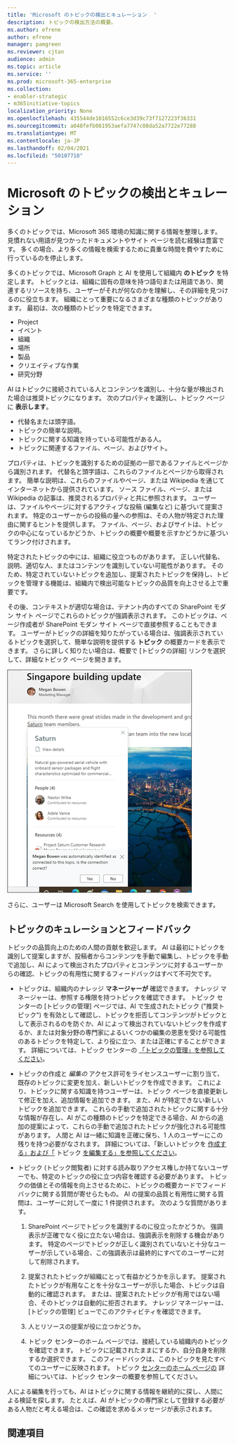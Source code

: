 ```yaml
---
title: 'Microsoft のトピックの検出とキュレーション  '
description: トピックの検出方法の概要。
ms.author: efrene
author: efrene
manager: pamgreen
ms.reviewer: cjtan
audience: admin
ms.topic: article
ms.service: ''
ms.prod: microsoft-365-enterprise
ms.collection:
- enabler-strategic
- m365initiative-topics
localization_priority: None
ms.openlocfilehash: 435544de1016552c6ce3d39c73f7127223f36331
ms.sourcegitcommit: a048fefb081953aefa7747c08da52a7722e77288
ms.translationtype: MT
ms.contentlocale: ja-JP
ms.lasthandoff: 02/04/2021
ms.locfileid: "50107710"
---
```

# <a name="microsoft-viva-topics-discovery-and-curation"></a>Microsoft のトピックの検出とキュレーション 

多くのトピックでは、Microsoft 365 環境の知識に関する情報を整理します。 見慣れない用語が見つかったドキュメントやサイト ページを読む経験は豊富です。 多くの場合、より多くの情報を検索するために貴重な時間を費やすために行っているのを停止します。

多くのトピックでは、Microsoft Graph と AI を使用して組織内 **のトピック** を特定します。  トピックとは、組織に固有の意味を持つ語句または用語であり、関連するリソースを持ち、ユーザーがそれが何なのかを理解し、その詳細を見つけるのに役立ちます。 組織にとって重要になるさまざまな種類のトピックがあります。 最初は、次の種類のトピックを特定できます。
- Project
- イベント
- 組織
- 場所
- 製品
- クリエイティブな作業
- 研究分野

AI はトピックに接続されている人とコンテンツを識別し、十分な量が検出された場合は推奨トピックになります。 次のプロパティを識別し、トピック ページに **表示します**。
- 代替名または頭字語。
- トピックの簡単な説明。
- トピックに関する知識を持っている可能性がある人。
- トピックに関連するファイル、ページ、およびサイト。

プロパティは、トピックを識別するための証拠の一部であるファイルとページから識別されます。 代替名と頭字語は、これらのファイルとページから取得されます。 簡単な説明は、これらのファイルやページ、または Wikipedia を通じてインターネットから提供されています。 ソース ファイル、ページ、または Wikipedia の記事は、推奨されるプロパティと共に参照されます。 ユーザーは、ファイルやページに対するアクティブな投稿 (編集など) に基づいて提案されます。 特定のユーザーからの投稿の量への参照は、その人物が特定された理由に関するヒントを提供します。 ファイル、ページ、およびサイトは、トピックの中心になっているかどうか、トピックの概要や概要を示すかどうかに基づいてランク付けされます。 

特定されたトピックの中には、組織に役立つものがあります。 正しい代替名、説明、適切な人、またはコンテンツを識別していない可能性があります。 そのため、特定されていないトピックを追加し、提案されたトピックを保持し、トピックを管理する機能は、組織内で検出可能なトピックの品質を向上させる上で重要です。

その後、コンテキストが適切な場合は、テナント内のすべての SharePoint モダン サイト ページでこれらのトピックが強調表示されます。 このトピックは、ページ作成者が SharePoint モダン サイト ページで直接参照することもできます。 ユーザーがトピックの詳細を知りたがっている場合は、強調表示されているトピックを選択して、簡単な説明を提供する **トピック** の概要カードを表示できます。 さらに詳しく知りたい場合は、概要で [トピックの詳細] リンクを選択して、詳細なトピック ページを開きます。

![トピックのハイライト](../media/knowledge-management/saturn.png) </br>

さらに、ユーザーは Microsoft Search を使用してトピックを検索できます。

## <a name="topic-curation-and-feedback"></a>トピックのキュレーションとフィードバック

トピックの品質向上のための人間の貢献を歓迎します。 AI は最初にトピックを識別して提案しますが、投稿者からコンテンツを手動で編集し、トピックを手動で追加し、AI によって検出されたプロパティとコンテンツに対するユーザーからの確認、トピックの有用性に関するフィードバックはすべて不可欠です。

- トピックは、組織内のナレッジ **マネージャーが** 確認できます。 ナレッジ マネージャーは、参照する権限を持つトピックを確認できます。 トピック センターの [トピックの管理] ページでは、AI で生成されたトピック ("推奨トピック") を有効として確認し、トピックを拒否してコンテンツがトピックとして表示されるのを防ぐか、AI によって検出されていないトピックを作成するか、または対象分野の専門家によるいくつかの編集の恩恵を受ける可能性のあるトピックを特定して、より役に立つ、または正確にすることができます。 詳細については、トピック センターの [「トピックの管理」を参照してください](manage-topics.md)。

- トピックの作成と *編集の* アクセス許可をライセンスユーザーに割り当て、既存のトピックに変更を加え、新しいトピックを作成できます。 これにより、トピックに関する知識を持つユーザーは、トピック ページを直接更新して修正を加え、追加情報を追加できます。 また、AI が特定できない新しいトピックを追加できます。 これらの手動で追加されたトピックに関する十分な情報が存在し、AI がこの種類のトピックを特定できる場合、AI からの追加の提案によって、これらの手動で追加されたトピックが強化される可能性があります。 人間と AI は一緒に知識を正確に保ち、1 人のユーザーにこの残りを持つ必要がなされます。 詳細については、「新しいトピックを [作成する」および「](https://docs.microsoft.com/microsoft-365/knowledge/create-a-topic) トピック [を編集する」を参照してください](https://docs.microsoft.com/microsoft-365/knowledge/edit-a-topic)。

- トピック (トピック閲覧者) に対する読み取りアクセス権しか持てないユーザーでも、特定のトピックの役に立つ内容を確認する必要があります。 トピックの価値とその情報を向上させるために、トピックの概要カードでフィードバックに関する質問が寄せらたもの。 AI の提案の品質と有用性に関する質問は、ユーザーに対して一度に 1 件提供されます。 次のような質問があります。</br>

    1. SharePoint ページでトピックを識別するのに役立ったかどうか。 強調表示が正確でなく役に立たない場合は、強調表示を削除する機会があります。 特定のページでトピックが正しく識別されていないと十分なユーザーが示している場合、この強調表示は最終的にすべてのユーザーに対して削除されます。 

    2. 提案されたトピックが組織にとって有益かどうかを示します。 提案されたトピックが有用なことを十分なユーザーが示した場合、トピックは自動的に確認されます。 または、提案されたトピックが有用ではない場合、そのトピックは自動的に拒否されます。 ナレッジ マネージャーは、[トピックの管理] ビューでこのアクティビティを確認できます。

    3. 人とリソースの提案が役に立つかどうか。

    4. トピック センターのホーム ページでは、接続している組織内のトピックを確認できます。 トピックに記載されたままにするか、自分自身を削除するか選択できます。 このフィードバックは、このトピックを見たすべてのユーザーに反映されます。 トピック [センターのホーム ページの](https://docs.microsoft.com/microsoft-365/knowledge/topic-center-overview) 詳細については、トピック センターの概要を参照してください。

人による編集を行っても、AI はトピックに関する情報を継続的に探し、人間による検証を探します。 たとえば、AI がトピックの専門家として登録する必要がある人物だと考える場合は、この確認を求めるメッセージが表示されます。 


## <a name="see-also"></a>関連項目
